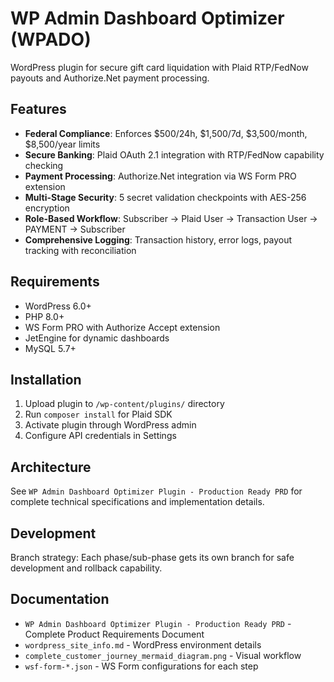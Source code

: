 # WP Admin Dashboard Optimizer (WPADO)

WordPress plugin for secure gift card liquidation with Plaid RTP/FedNow payouts and Authorize.Net payment processing.

## Features

- **Federal Compliance**: Enforces $500/24h, $1,500/7d, $3,500/month, $8,500/year limits
- **Secure Banking**: Plaid OAuth 2.1 integration with RTP/FedNow capability checking
- **Payment Processing**: Authorize.Net integration via WS Form PRO extension
- **Multi-Stage Security**: 5 secret validation checkpoints with AES-256 encryption
- **Role-Based Workflow**: Subscriber → Plaid User → Transaction User → PAYMENT → Subscriber
- **Comprehensive Logging**: Transaction history, error logs, payout tracking with reconciliation

## Requirements

- WordPress 6.0+
- PHP 8.0+
- WS Form PRO with Authorize Accept extension
- JetEngine for dynamic dashboards
- MySQL 5.7+

## Installation

1. Upload plugin to `/wp-content/plugins/` directory
2. Run `composer install` for Plaid SDK
3. Activate plugin through WordPress admin
4. Configure API credentials in Settings

## Architecture

See `WP Admin Dashboard Optimizer Plugin - Production Ready PRD` for complete technical specifications and implementation details.

## Development

Branch strategy: Each phase/sub-phase gets its own branch for safe development and rollback capability.

## Documentation

- `WP Admin Dashboard Optimizer Plugin - Production Ready PRD` - Complete Product Requirements Document
- `wordpress_site_info.md` - WordPress environment details
- `complete_customer_journey_mermaid_diagram.png` - Visual workflow
- `wsf-form-*.json` - WS Form configurations for each step
